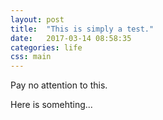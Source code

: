 ```yaml
---
layout: post
title:  "This is simply a test."
date:   2017-03-14 08:58:35
categories: life
css: main
---
```

Pay no attention to this.

Here is somehting...